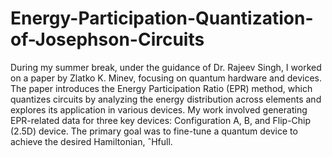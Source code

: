 # Energy-Participation-Quantization-of-Josephson-Circuits
During my summer break, under the guidance of Dr. Rajeev Singh, I worked on a paper by Zlatko K. Minev, focusing on quantum hardware and devices. The paper introduces the Energy Participation Ratio (EPR) method, which quantizes circuits by analyzing the energy
distribution across elements and explores its application in various devices. My work involved generating EPR-related data for three key devices: Configuration A, B, and Flip-Chip (2.5D) device. The primary goal was to fine-tune a
quantum device to achieve the desired Hamiltonian, ˆHfull.
